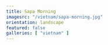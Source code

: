 ```yaml
---
title: Sapa Morning
imagesrc: "/vietnam/sapa-morning.jpg"
orientation: landscape
featured: false
galleries: [ "vietnam" ]
---
```


